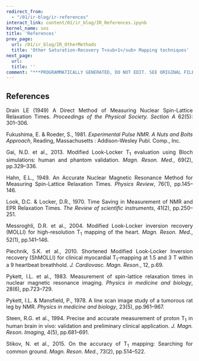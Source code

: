 ```yaml
---
redirect_from:
  - "/01/ir-blog/ir-references"
interact_link: content/01/ir_blog/IR_References.ipynb
kernel_name: sos
title: 'References'
prev_page:
  url: /01/ir_blog/IR_OtherMethods
  title: 'Other Saturation-Recovery T<sub>1</sub> Mapping techniques'
next_page:
  url: 
  title: ''
comment: "***PROGRAMMATICALLY GENERATED, DO NOT EDIT. SEE ORIGINAL FILES IN /content***"
---
```


## References





<p style="text-align:justify;">
Drain LE (1949) A Direct Method of Measuring Nuclear Spin-Lattice Relaxation Times. <i>Proceedings of the Physical Society. Section A</i> 62(5): 301–306.
</p>

<p style="text-align:justify;">
Fukushima, E. & Roeder, S., 1981. <i>Experimental Pulse NMR. A Nuts and Bolts Approach</i>, Reading, Massachusetts : Addison-Wesley Publ. Comp., Inc.
</p>

<p style="text-align:justify;">
Gai, N.D. et al., 2013. Modified Look-Locker T<sub>1</sub> evaluation using Bloch simulations: human and phantom validation. <i>Magn. Reson. Med.</i>, 69(2), pp.329–336.
</p>

<p style="text-align:justify;">
Hahn, E.L., 1949. An Accurate Nuclear Magnetic Resonance Method for Measuring Spin-Lattice Relaxation Times. <i>Physics Review</i>, 76(1), pp.145–146.
</p>

<p style="text-align:justify;">
Look, D.C. & Locker, D.R., 1970. Time Saving in Measurement of NMR and EPR Relaxation Times. <i>The Review of scientific instruments</i>, 41(2), pp.250–251.
</p>

<p style="text-align:justify;">
Messroghli, D.R. et al., 2004. Modified Look-Locker inversion recovery (MOLLI) for high-resolution T<sub>1</sub> mapping of the heart. <i>Magn. Reson. Med.</i>, 52(1), pp.141–146.
</p>

<p style="text-align:justify;">
Piechnik, S.K. et al., 2010. Shortened Modified Look-Locker Inversion recovery (ShMOLLI) for clinical myocardial T<sub>1</sub>-mapping at 1.5 and 3 T within a 9 heartbeat breathhold. <i>J. Cardiovasc. Magn. Reson.</i>, 12, p.69.
</p>

<p style="text-align:justify;">
Pykett, I.L. et al., 1983. Measurement of spin-lattice relaxation times in nuclear magnetic resonance imaging. <i>Physics in medicine and biology</i>, 28(6), pp.723–729.
</p>

<p style="text-align:justify;">
Pykett, I.L. & Mansfield, P., 1978. A line scan image study of a tumorous rat leg by NMR. <i>Physics in medicine and biology</i>, 23(5), pp.961–967.
</p>

<p style="text-align:justify;">
Steen, R.G. et al., 1994. Precise and accurate measurement of proton T<sub>1</sub> in human brain in vivo: validation and preliminary clinical application. <i>J. Magn. Reson. Imaging</i>, 4(5), pp.681–691.
</p>

<p style="text-align:justify;">
Stikov, N. et al., 2015. On the accuracy of T<sub>1</sub> mapping: Searching for common ground. <i>Magn. Reson. Med.</i>, 73(2), pp.514–522.
</p>
